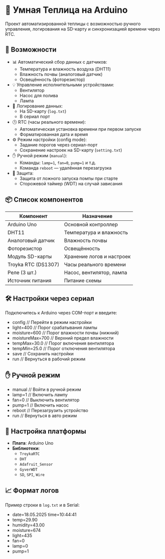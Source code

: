 # 🌿 Умная Теплица на Arduino

Проект автоматизированной теплицы с возможностью ручного управления, логирования на SD-карту и синхронизацией времени через RTC.

## 🚀 Возможности

- 📊 Автоматический сбор данных с датчиков:
  - Температура и влажность воздуха (DHT11)
  - Влажность почвы (аналоговый датчик)
  - Освещённость (фоторезистор)
- 💡 Управление исполнительными устройствами:
  - Вентилятор
  - Насос для полива
  - Лампа
- 💾 Логирование данных:
  - На SD-карту (`log.txt`)
  - В сериал порт
- 🕒 RTC (часы реального времени):
  - Автоматическая установка времени при первом запуске
  - Форматированная дата и время
- ⚙️ Режим настройки (config mode):
  - Задание порогов через сериал-порт
  - Сохранение настроек на SD-карту (`setting.txt`)
- ✋ Ручной режим (`manual`):
  - Команды: `lamp=1`, `fan=0`, `pump=1` и т.д.
  - Команда `reboot` — удалённая перезагрузка
- 🧠 Защита:
  - Защита от ложного запуска помпы при старте
  - Сторожевой таймер (WDT) на случай зависания

## 📦 Список компонентов

| Компонент           | Назначение              |
|---------------------|--------------------------|
| Arduino Uno         | Основной контроллер      |
| DHT11               | Температура и влажность  |
| Аналоговый датчик   | Влажность почвы          |
| Фоторезистор        | Освещённость             |
| Модуль SD-карты     | Хранение логов и настроек|
| Troyka RTC (DS1307) | Часы реального времени   |
| Реле (3 шт.)        | Насос, вентилятор, лампа |
| Источник питания    | Питание схемы            |

## 🛠 Настройки через сериал

Подключитесь к Arduino через COM-порт и введите:

- config // Перейти в режим настройки
- light=400 // Порог срабатывания лампы
- moisture=600 // Порог влажности почвы (нижний)
- moistureMax=700 // Верхний предел влажности
- tempMax=30.0 // Порог включения вентилятора
- tempMin=25.0 // Порог отключения вентилятора
- save // Сохранить настройки
- run // Вернуться в рабочий режим

## ✋ Ручной режим

- manual // Войти в ручной режим
- lamp=1 // Включить лампу
- fan=0 // Выключить вентилятор
- pump=1 // Включить насос
- reboot // Перезагрузить устройство
- run // Вернуться в авто режим

## 🔧 Настройка платформы

- **Плата**: Arduino Uno
- **Библиотеки**:
  - `TroykaRTC`
  - `DHT`
  - `Adafruit_Sensor`
  - `GyverWDT`
  - `SD`, `SPI`, `Wire`

## 📈 Формат логов

Пример строки в `log.txt` и в Serial: 

- date=18.05.2025 time=10:44:41
- temp=29.90
- humidity=43.00
- moisture=674
- light=435
- fan=0
- lamp=0
- pump=1

